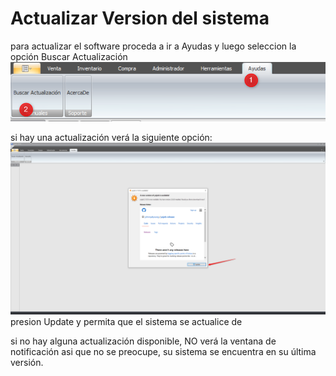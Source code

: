 # Actualizar Version del sistema

para actualizar el software proceda a ir a Ayudas y luego seleccion la opción Buscar Actualización
![](/images/update01.png)

si hay una actualización verá la siguiente opción:
![](/images/update02.png)
presion Update y permita que el sistema se actualice de


si no hay alguna actualización disponible, NO verá la ventana de notificación asi que no se preocupe, su sistema se encuentra en su última versión.